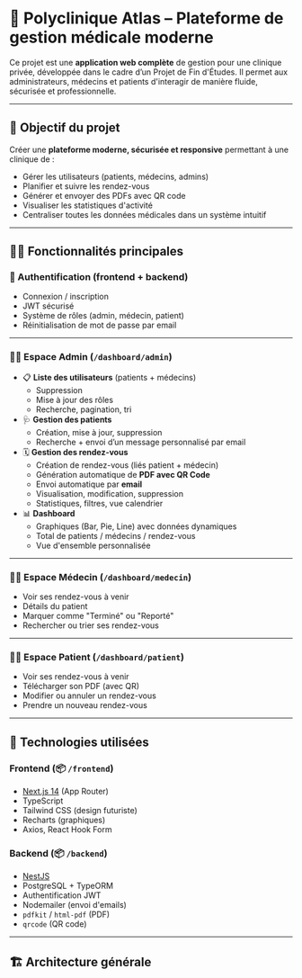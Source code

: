 # 🏥 Polyclinique Atlas – Plateforme de gestion médicale moderne

Ce projet est une **application web complète** de gestion pour une clinique privée, développée dans le cadre d’un Projet de Fin d'Études. Il permet aux administrateurs, médecins et patients d'interagir de manière fluide, sécurisée et professionnelle.

---

## 🎯 Objectif du projet

Créer une **plateforme moderne, sécurisée et responsive** permettant à une clinique de :

- Gérer les utilisateurs (patients, médecins, admins)
- Planifier et suivre les rendez-vous
- Générer et envoyer des PDFs avec QR code
- Visualiser les statistiques d'activité
- Centraliser toutes les données médicales dans un système intuitif

---

## 👨‍⚕️ Fonctionnalités principales

### 🔐 Authentification (frontend + backend)
- Connexion / inscription
- JWT sécurisé
- Système de rôles (admin, médecin, patient)
- Réinitialisation de mot de passe par email

---

### 🧑‍⚕️ Espace Admin (`/dashboard/admin`)
- 📋 **Liste des utilisateurs** (patients + médecins)
  - Suppression
  - Mise à jour des rôles
  - Recherche, pagination, tri
- 🩺 **Gestion des patients**
  - Création, mise à jour, suppression
  - Recherche + envoi d’un message personnalisé par email
- 🗓️ **Gestion des rendez-vous**
  - Création de rendez-vous (liés patient + médecin)
  - Génération automatique de **PDF avec QR Code**
  - Envoi automatique par **email**
  - Visualisation, modification, suppression
  - Statistiques, filtres, vue calendrier
- 📊 **Dashboard**
  - Graphiques (Bar, Pie, Line) avec données dynamiques
  - Total de patients / médecins / rendez-vous
  - Vue d'ensemble personnalisée

---

### 👨‍⚕️ Espace Médecin (`/dashboard/medecin`)
- Voir ses rendez-vous à venir
- Détails du patient
- Marquer comme "Terminé" ou "Reporté"
- Rechercher ou trier ses rendez-vous

---

### 👨‍🎓 Espace Patient (`/dashboard/patient`)
- Voir ses rendez-vous à venir
- Télécharger son PDF (avec QR)
- Modifier ou annuler un rendez-vous
- Prendre un nouveau rendez-vous

---

## 🧰 Technologies utilisées

### Frontend (📦 `/frontend`)
- [Next.js 14](https://nextjs.org/) (App Router)
- TypeScript
- Tailwind CSS (design futuriste)
- Recharts (graphiques)
- Axios, React Hook Form

### Backend (📦 `/backend`)
- [NestJS](https://nestjs.com/)
- PostgreSQL + TypeORM
- Authentification JWT
- Nodemailer (envoi d'emails)
- `pdfkit` / `html-pdf` (PDF)
- `qrcode` (QR code)

---

## 🏗️ Architecture générale


